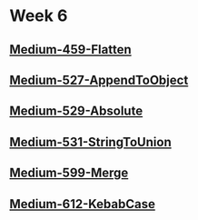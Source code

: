 # Week 6

## [Medium-459-Flatten](./medium/459-flatten.ts)

## [Medium-527-AppendToObject](./medium/527-append-to-object.ts)

## [Medium-529-Absolute](./medium/529-absolute.ts)

## [Medium-531-StringToUnion](./medium/531-string-to-union.ts)

## [Medium-599-Merge](./medium/599-merge.ts)

## [Medium-612-KebabCase](./medium/612-kebab-case.ts)
